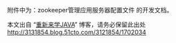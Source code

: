 <p>附件中为：zookeeper管理应用服务器配置文件 的开发文档。</p>
<p>本文出自 “<a href="http://3131854.blog.51cto.com">重新来学JAVA</a>” 博客，请务必保留此出处<a href="http://3131854.blog.51cto.com/3121854/1702034">http://3131854.blog.51cto.com/3121854/1702034</a></p>
